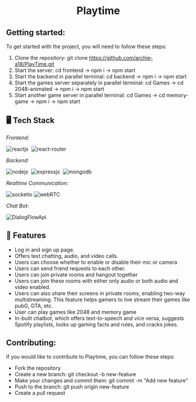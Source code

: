 <h1 align="center">Playtime</h1>
<p align="center">
</p>
  
  
## Getting started:
  To get started with the project, you will need to follow these steps:
  
  1. Clone the repository: git clone https://github.com/archie-a18/PlayTime.git
  2. Start the server: cd frontend -> npm i -> npm start
  3. Start the backend in parallel terminal: cd backend -> npm i -> npm start
  4. Start the games server separately in parallel terminal: cd Games -> cd 2048-animated -> npm i -> npm start
  5. Start another game server in parallel terminal: cd Games -> cd memory-game -> npm i -> npm start

## 🖥️ Tech Stack
*Frontend:*

![reactjs](https://img.shields.io/badge/React-20232A?style=for-the-badge&logo=react&logoColor=61DAFB)&nbsp;
![react-router](https://img.shields.io/badge/React_Router-CA4245?style=for-the-badge&logo=react-router&logoColor=white)&nbsp;

*Backend:*

![nodejs](https://img.shields.io/badge/Node.js-43853D?style=for-the-badge&logo=node.js&logoColor=white)&nbsp;
![expressjs](https://img.shields.io/badge/Express.js-000000?style=for-the-badge&logo=express&logoColor=white)&nbsp;
![mongodb](https://img.shields.io/badge/MongoDB-4EA94B?style=for-the-badge&logo=mongodb&logoColor=white)&nbsp;

*Realtime Communication:*

![socketio](https://img.shields.io/badge/Socket.io-010101?&style=for-the-badge&logo=Socket.io&logoColor=white)
![webRTC](https://img.shields.io/badge/WEBRTC-010101?&style=for-the-badge&logo=webrtc&logoColor=white)

*Chat Bot:*

![DialogFlowApi](https://img.shields.io/badge/DialogFlowApi-010101?&style=for-the-badge&logo=DialogFlowApi&logoColor=white)

## 🚀 Features
- Log in and sign up page. 
- Offers text chatting, audio, and video calls.
- Users can choose whether to enable or disable their mic or camera
- Users can send friend requests to each other.
- Users can join private rooms and hangout together
- Users can join these rooms with either only audio or both audio and video enabled.
- Users can also share their screens in private rooms, enabling two-way multistreaming. This feature helps gamers to live stream their games like pubG, GTA, etc.
- User can play games like 2048 and memory game
- In-built chatbot, which offers text-to-speech and vice versa, suggests Spotify playlists, looks up gaming facts and rules, and cracks jokes.
 

## Contributing: 
If you would like to contribute to Playtime, you can follow these steps:

* Fork the repository
* Create a new branch: git checkout -b new-feature
* Make your changes and commit them: git commit -m "Add new feature"
* Push to the branch: git push origin new-feature
* Create a pull request
